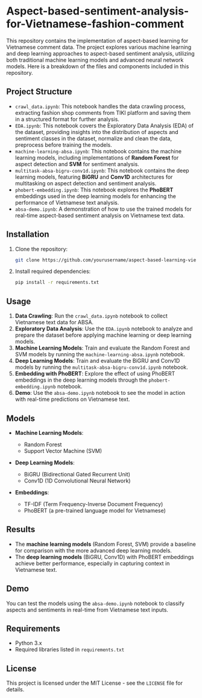 # Aspect-based-sentiment-analysis-for-Vietnamese-fashion-comment

This repository contains the implementation of aspect-based learning for Vietnamese comment data. The project explores various machine learning and deep learning approaches to aspect-based sentiment analysis, utilizing both traditional machine learning models and advanced neural network models. Here is a breakdown of the files and components included in this repository.

## Project Structure

- `crawl_data.ipynb`: This notebook handles the data crawling process, extracting fashion shop comments from TIKI platform and saving them in a structured format for further analysis.
- `EDA.ipynb`: This notebook covers the Exploratory Data Analysis (EDA) of the dataset, providing insights into the distribution of aspects and sentiment classes in the dataset, normalize and clean the data, preprocess before training the models.
- `machine-learning-absa.ipynb`: This notebook contains the machine learning models, including implementations of **Random Forest** for aspect detection and **SVM** for sentiment analysis.
- `multitask-absa-bigru-conv1d.ipynb`: This notebook contains the deep learning models, featuring **BiGRU** and **Conv1D** architectures for multitasking on aspect detection and sentiment analysis.
- `phobert-embedding.ipynb`: This notebook explores the **PhoBERT** embeddings used in the deep learning models for enhancing the performance of Vietnamese text analysis.
- `absa-demo.ipynb`: A demonstration of how to use the trained models for real-time aspect-based sentiment analysis on Vietnamese text data.

## Installation

1. Clone the repository:
    ```bash
    git clone https://github.com/yourusername/aspect-based-learning-vietnamese.git
    ```
2. Install required dependencies:
    ```bash
    pip install -r requirements.txt
    ```

## Usage

1. **Data Crawling**: Run the `crawl_data.ipynb` notebook to collect Vietnamese text data for ABSA.
2. **Exploratory Data Analysis**: Use the `EDA.ipynb` notebook to analyze and prepare the dataset before applying machine learning or deep learning models.
3. **Machine Learning Models**: Train and evaluate the Random Forest and SVM models by running the `machine-learning-absa.ipynb` notebook.
4. **Deep Learning Models**: Train and evaluate the BiGRU and Conv1D models by running the `multitask-absa-bigru-conv1d.ipynb` notebook.
5. **Embedding with PhoBERT**: Explore the effect of using PhoBERT embeddings in the deep learning models through the `phobert-embedding.ipynb` notebook.
6. **Demo**: Use the `absa-demo.ipynb` notebook to see the model in action with real-time predictions on Vietnamese text.

## Models

- **Machine Learning Models**: 
    - Random Forest
    - Support Vector Machine (SVM)
    
- **Deep Learning Models**:
    - BiGRU (Bidirectional Gated Recurrent Unit)
    - Conv1D (1D Convolutional Neural Network)

- **Embeddings**: 
    - TF-IDF (Term Frequency-Inverse Document Frequency)
    - PhoBERT (a pre-trained language model for Vietnamese)

## Results

- The **machine learning models** (Random Forest, SVM) provide a baseline for comparison with the more advanced deep learning models.
- The **deep learning models** (BiGRU, Conv1D) with PhoBERT embeddings achieve better performance, especially in capturing context in Vietnamese text.

## Demo

You can test the models using the `absa-demo.ipynb` notebook to classify aspects and sentiments in real-time from Vietnamese text inputs.

## Requirements

- Python 3.x
- Required libraries listed in `requirements.txt`

## License

This project is licensed under the MIT License - see the `LICENSE` file for details.
